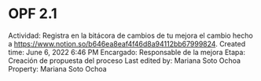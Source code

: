 # OPF 2.1

Actividad: Registra en la bitácora de cambios de tu mejora el cambio hecho a  https://www.notion.so/b646ea8eaf4f46d8a94112bb67999824.
Created time: June 6, 2022 6:46 PM
Encargado: Responsable de la mejora
Etapa: Creación de propuesta del proceso
Last edited by: Mariana Soto Ochoa
Property: Mariana Soto Ochoa